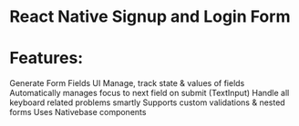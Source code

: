 # React Native Signup and Login Form

# Features:

Generate Form Fields UI
Manage, track state & values of fields
Automatically manages focus to next field on submit (TextInput)
Handle all keyboard related problems smartly
Supports custom validations & nested forms
Uses Nativebase components


